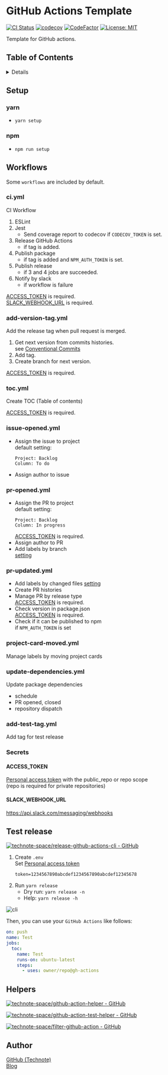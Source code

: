 # GitHub Actions Template

[![CI Status](https://github.com/technote-space/gh-actions-template/workflows/CI/badge.svg)](https://github.com/technote-space/gh-actions-template/actions)
[![codecov](https://codecov.io/gh/technote-space/gh-actions-template/branch/master/graph/badge.svg)](https://codecov.io/gh/technote-space/gh-actions-template)
[![CodeFactor](https://www.codefactor.io/repository/github/technote-space/gh-actions-template/badge)](https://www.codefactor.io/repository/github/technote-space/gh-actions-template)
[![License: MIT](https://img.shields.io/badge/License-MIT-blue.svg)](https://github.com/technote-space/gh-actions-template/blob/master/LICENSE)

Template for GitHub actions.

## Table of Contents

<!-- START doctoc generated TOC please keep comment here to allow auto update -->
<!-- DON'T EDIT THIS SECTION, INSTEAD RE-RUN doctoc TO UPDATE -->
<details>
<summary>Details</summary>

- [Setup](#setup)
  - [yarn](#yarn)
  - [npm](#npm)
- [Workflows](#workflows)
  - [ci.yml](#ciyml)
  - [add-version-tag.yml](#add-version-tagyml)
  - [toc.yml](#tocyml)
  - [issue-opened.yml](#issue-openedyml)
  - [pr-opened.yml](#pr-openedyml)
  - [pr-updated.yml](#pr-updatedyml)
  - [project-card-moved.yml](#project-card-movedyml)
  - [update-dependencies.yml](#update-dependenciesyml)
  - [add-test-tag.yml](#add-test-tagyml)
  - [Secrets](#secrets)
- [Test release](#test-release)
- [Helpers](#helpers)
- [Author](#author)

</details>
<!-- END doctoc generated TOC please keep comment here to allow auto update -->

## Setup
### yarn
- `yarn setup`
### npm
- `npm run setup`

## Workflows

Some `workflows` are included by default.  

### ci.yml
CI Workflow

1. ESLint
1. Jest
   - Send coverage report to codecov if `CODECOV_TOKEN` is set.
1. Release GitHub Actions
   - if tag is added.
1. Publish package
   - if tag is added and `NPM_AUTH_TOKEN` is set.
1. Publish release
   - if 3 and 4 jobs are succeeded.
1. Notify by slack
   - if workflow is failure

[ACCESS_TOKEN](#access_token) is required.  
[SLACK_WEBHOOK_URL](#slack_webhook_url) is required.  

### add-version-tag.yml
Add the release tag when pull request is merged.

1. Get next version from commits histories.  
   see [Conventional Commits](https://www.conventionalcommits.org/en/v1.0.0/)
1. Add tag.
1. Create branch for next version.

[ACCESS_TOKEN](#access_token) is required.

### toc.yml
Create TOC (Table of contents)

[ACCESS_TOKEN](#access_token) is required.

### issue-opened.yml
- Assign the issue to project  
   default setting:  
   ```
   Project: Backlog
   Column: To do
   ```
- Assign author to issue

### pr-opened.yml
- Assign the PR to project  
   default setting:  
   ```
   Project: Backlog
   Column: In progress
   ```
   [ACCESS_TOKEN](#access_token) is required.
- Assign author to PR
- Add labels by branch  
   [setting](.github/pr-labeler.yml)

### pr-updated.yml
- Add labels by changed files
   [setting](.github/labeler.yml)
- Create PR histories
- Manage PR by release type  
   [ACCESS_TOKEN](#access_token) is required.
- Check version in package.json  
   [ACCESS_TOKEN](#access_token) is required.
- Check if it can be published to npm  
   if `NPM_AUTH_TOKEN` is set

### project-card-moved.yml
Manage labels by moving project cards

### update-dependencies.yml
Update package dependencies

- schedule
- PR opened, closed
- repository dispatch

### add-test-tag.yml
Add tag for test release

### Secrets
#### ACCESS_TOKEN
[Personal access token](https://help.github.com/en/github/authenticating-to-github/creating-a-personal-access-token-for-the-command-line) with the public_repo or repo scope  
(repo is required for private repositories)

#### SLACK_WEBHOOK_URL
https://api.slack.com/messaging/webhooks

## Test release
[![technote-space/release-github-actions-cli - GitHub](https://gh-card.dev/repos/technote-space/release-github-actions-cli.svg)](https://github.com/technote-space/release-github-actions-cli)

1. Create `.env`  
   Set [Personal access token](https://help.github.com/en/github/authenticating-to-github/creating-a-personal-access-token-for-the-command-line)
   ```dotenv
   token=1234567890abcdef1234567890abcdef12345678
   ```
1. Run `yarn release`
   - Dry run: `yarn release -n`
   - Help: `yarn release -h`

![cli](https://github.com/technote-space/gh-actions-template/raw/images/cli.gif)

Then, you can use your `GitHub Actions` like follows:

```yaml
on: push
name: Test
jobs:
  toc:
    name: Test
    runs-on: ubuntu-latest
    steps:
      - uses: owner/repo@gh-actions
```

## Helpers
[![technote-space/github-action-helper - GitHub](https://gh-card.dev/repos/technote-space/github-action-helper.svg)](https://github.com/technote-space/github-action-helper)

[![technote-space/github-action-test-helper - GitHub](https://gh-card.dev/repos/technote-space/github-action-test-helper.svg)](https://github.com/technote-space/github-action-test-helper)

[![technote-space/filter-github-action - GitHub](https://gh-card.dev/repos/technote-space/filter-github-action.svg)](https://github.com/technote-space/filter-github-action)

## Author
[GitHub (Technote)](https://github.com/technote-space)  
[Blog](https://technote.space)
